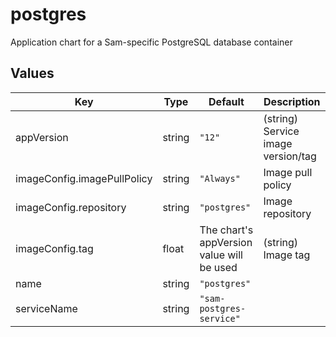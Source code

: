 # postgres

Application chart for a Sam-specific PostgreSQL database container

## Values

| Key | Type | Default | Description |
|-----|------|---------|-------------|
| appVersion | string | `"12"` | (string) Service image version/tag |
| imageConfig.imagePullPolicy | string | `"Always"` | Image pull policy |
| imageConfig.repository | string | `"postgres"` | Image repository |
| imageConfig.tag | float | The chart's appVersion value will be used | (string) Image tag |
| name | string | `"postgres"` |  |
| serviceName | string | `"sam-postgres-service"` |  |
